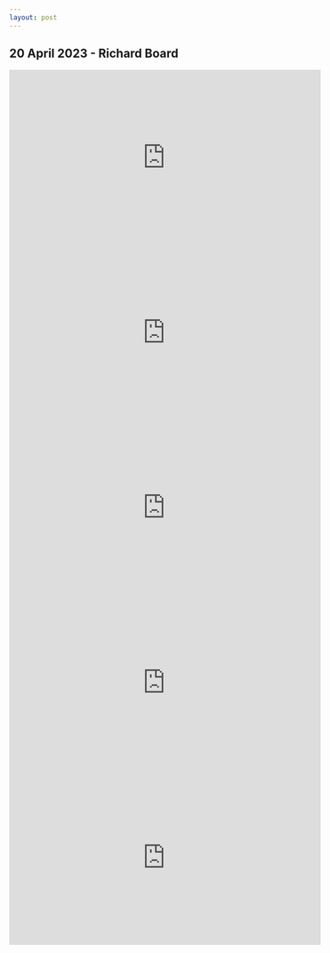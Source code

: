 ```yaml
---
layout: post
---
```



## 20 April 2023 - Richard Board
<iframe width="560" height="315" src="https://www.youtube-nocookie.com/embed/of_7T_L6b9Q?si=oFU1oB9iJmmFPFJk" title="YouTube video player" frameborder="0" allow="accelerometer; autoplay; clipboard-write; encrypted-media; gyroscope; picture-in-picture; web-share" allowfullscreen></iframe>
<iframe width="560" height="315" src="https://www.youtube-nocookie.com/embed/NPJGqI4tXYY?si=WbIZlay40JgokcYC" title="YouTube video player" frameborder="0" allow="accelerometer; autoplay; clipboard-write; encrypted-media; gyroscope; picture-in-picture; web-share" allowfullscreen></iframe>
<iframe width="560" height="315" src="https://www.youtube-nocookie.com/embed/TZwb8UPLLj8?si=6aHmC9tgAzfC0S9e" title="YouTube video player" frameborder="0" allow="accelerometer; autoplay; clipboard-write; encrypted-media; gyroscope; picture-in-picture; web-share" allowfullscreen></iframe>
<iframe width="560" height="315" src="https://www.youtube-nocookie.com/embed/s4fPNBxiGWo?si=sA6XvGKP0u1VpZkC" title="YouTube video player" frameborder="0" allow="accelerometer; autoplay; clipboard-write; encrypted-media; gyroscope; picture-in-picture; web-share" allowfullscreen></iframe>
<iframe width="560" height="315" src="https://www.youtube-nocookie.com/embed/H_4WxHOKv5Y?si=2-_WCpb6V69B_XIZ" title="YouTube video player" frameborder="0" allow="accelerometer; autoplay; clipboard-write; encrypted-media; gyroscope; picture-in-picture; web-share" allowfullscreen></iframe>
